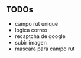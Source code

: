 ## TODOs
- campo rut unique
- logica correo
- recaptcha de google
- subir imagen
- mascara para campo rut